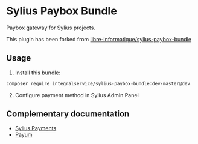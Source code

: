# Sylius Paybox Bundle

Paybox gateway for Sylius projects.

This plugin has been forked from [libre-informatique/sylius-paybox-bundle](https://packagist.org/packages/libre-informatique/sylius-paybox-bundle)

## Usage

1. Install this bundle:

```bash
composer require integralservice/sylius-paybox-bundle:dev-master@dev
```

2. Configure payment method in Sylius Admin Panel

## Complementary documentation

- [Sylius Payments](http://docs.sylius.org/en/latest/book/orders/payments.html)
- [Payum](https://github.com/Payum/Payum/blob/master/docs/index.md)
